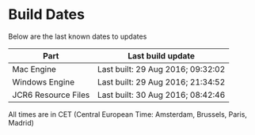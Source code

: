 # Build Dates

Below are the last known dates to updates

Part | Last build update
-----|-----
Mac Engine | Last built: 29 Aug 2016; 09:32:02
Windows Engine | Last built: 29 Aug 2016; 21:34:52
JCR6 Resource Files | Last built: 30 Aug 2016; 08:42:46
All times are in CET (Central European Time: Amsterdam, Brussels, Paris, Madrid)




